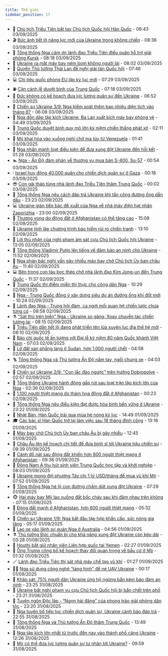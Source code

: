 ```yaml
---
title: Thế giới
sidebar_position: 17
---
```


<!-- dantri-the-gioi:START -->
- 🌋 [Chủ tịch Triều Tiên bắt tay Chủ tịch Quốc hội Hàn Quốc](https://dantri.com.vn/the-gioi/chu-tich-trieu-tien-bat-tay-chu-tich-quoc-hoi-han-quoc-20250903153756141.htm) - 08:43 03/09/2025
- 🎬 [Bức ảnh tiết lộ năng lực mới của Ukraine trong không chiến](https://dantri.com.vn/the-gioi/buc-anh-tiet-lo-nang-luc-moi-cua-ukraine-trong-khong-chien-20250903152059604.htm) - 08:36 03/09/2025
- 🧰 [Tổng thống Nga cảm ơn lãnh đạo Triều Tiên điều quân hỗ trợ giải phóng Kursk](https://dantri.com.vn/the-gioi/tong-thong-nga-cam-on-lanh-dao-trieu-tien-dieu-quan-ho-tro-giai-phong-kursk-20250903151144476.htm) - 08:18 03/09/2025
- 🌋 [Ukraine ra mắt máy bay ném bom không người lái](https://dantri.com.vn/the-gioi/ukraine-ra-mat-may-bay-nem-bom-khong-nguoi-lai-20250903145504195.htm) - 08:02 03/09/2025
- 🗽 [Quyền Thủ tướng Thái Lan đề nghị giải tán Quốc hội](https://dantri.com.vn/the-gioi/quyen-thu-tuong-thai-lan-de-nghi-giai-tan-quoc-hoi-20250903144121527.htm) - 07:46 03/09/2025
- 💻 [Chi tiêu quốc phòng EU lập kỷ lục mới](https://dantri.com.vn/the-gioi/chi-tieu-quoc-phong-eu-lap-ky-luc-moi-20250902162930600.htm) - 07:29 03/09/2025
- ⛽️ [Cận cảnh lễ duyệt binh của Trung Quốc](https://dantri.com.vn/the-gioi/can-canh-le-duyet-binh-cua-trung-quoc-20250903110017622.htm) - 07:18 03/09/2025
- 🤩 [Đức không có kế hoạch đưa lực lượng quân sự đến Ukraine](https://dantri.com.vn/the-gioi/duc-khong-co-ke-hoach-dua-luc-luong-quan-su-den-ukraine-20250903134628323.htm) - 06:52 03/09/2025
- 🧐 [Chiến sự Ukraine 3/9: Nga kiểm soát thêm bao nhiêu diện tích vào tháng 8?](https://dantri.com.vn/the-gioi/chien-su-ukraine-39-nga-kiem-soat-them-bao-nhieu-dien-tich-vao-thang-8-20250903105424283.htm) - 06:08 03/09/2025
- 🎊 [Nga dồn dập tập kích Ukraine, Ba Lan xuất kích máy bay phòng vệ](https://dantri.com.vn/the-gioi/nga-don-dap-tap-kich-ukraine-ba-lan-xuat-kich-may-bay-phong-ve-20250903111555348.htm) - 04:49 03/09/2025
- 📝 [Trung Quốc duyệt binh quy mô lớn kỷ niệm chiến thắng phát xít](https://dantri.com.vn/the-gioi/trung-quoc-duyet-binh-quy-mo-lon-ky-niem-chien-thang-phat-xit-20250903080948134.htm) - 02:11 03/09/2025
- 🤡 [Mỹ khai hỏa vào xuồng nghi chở ma túy từ Venezuela](https://dantri.com.vn/the-gioi/my-khai-hoa-vao-xuong-nghi-cho-ma-tuy-tu-venezuela-20250903083257564.htm) - 01:41 03/09/2025
- 🥷 [Nga nhấn mạnh loạt điều kiện để đưa xung đột Ukraine đến hồi kết](https://dantri.com.vn/the-gioi/nga-nhan-manh-loat-dieu-kien-de-dua-xung-dot-ukraine-den-hoi-ket-20250903075042454.htm) - 01:28 03/09/2025
- 🏊 [Nga - Ấn Độ đàm phán về thương vụ mua bán S-400, Su-57](https://dantri.com.vn/the-gioi/nga-an-do-dam-phan-ve-thuong-vu-mua-ban-s-400-su-57-20250903074628809.htm) - 00:54 03/09/2025
- 🕯 [Israel huy động 40.000 quân cho chiến dịch quân sự ở Gaza](https://dantri.com.vn/the-gioi/israel-huy-dong-40000-quan-cho-chien-dich-quan-su-o-gaza-20250903070301721.htm) - 00:18 03/09/2025
- 😎 [Con gái tháp tùng nhà lãnh đạo Triều Tiên thăm Trung Quốc](https://dantri.com.vn/the-gioi/con-gai-thap-tung-nha-lanh-dao-trieu-tien-tham-trung-quoc-20250903064703822.htm) - 00:02 03/09/2025
- 🌈 [Tổng thống Nga nêu cách đáp trả Ukraine khi tấn công đường ống dẫn dầu](https://dantri.com.vn/the-gioi/tong-thong-nga-neu-cach-dap-tra-ukraine-khi-tan-cong-duong-ong-dan-dau-20250903060840491.htm) - 23:23 02/09/2025
- 💻 [Ukraine gián tiếp bác đề xuất của Nga về nhà máy điện hạt nhân Zaporizhia](https://dantri.com.vn/the-gioi/ukraine-gian-tiep-bac-de-xuat-cua-nga-ve-nha-may-dien-hat-nhan-zaporizhia-20250903055410109.htm) - 23:00 02/09/2025
- 🤖 [Thương vong do động đất ở Afghanistan có thể tăng cao](https://dantri.com.vn/the-gioi/thuong-vong-do-dong-dat-o-afghanistan-co-the-tang-cao-20250902213659776.htm) - 15:08 02/09/2025
- 🦏 [Ukraine tính lập chương trình bảo hiểm rủi ro chiến tranh](https://dantri.com.vn/the-gioi/ukraine-tinh-lap-chuong-trinh-bao-hiem-rui-ro-chien-tranh-20250902201014831.htm) - 13:10 02/09/2025
- 🌁 [Lời thú nhận của nghi phạm ám sát cựu Chủ tịch Quốc hội Ukraine](https://dantri.com.vn/the-gioi/loi-thu-nhan-cua-nghi-pham-am-sat-cuu-chu-tich-quoc-hoi-ukraine-20250902193540438.htm) - 13:05 02/09/2025
- 🐘 [Tổng thống Vladimir Putin lên tiếng về đảm bảo an ninh cho Ukraine](https://dantri.com.vn/the-gioi/tong-thong-vladimir-putin-len-tieng-ve-dam-bao-an-ninh-cho-ukraine-20250902183347838.htm) - 11:52 02/09/2025
- 🥷 [Nga phản bác nghi vấn gây nhiễu máy bay chở Chủ tịch Ủy ban châu Âu](https://dantri.com.vn/the-gioi/nga-phan-bac-nghi-van-gay-nhieu-may-bay-cho-chu-tich-uy-ban-chau-au-20250902175403397.htm) - 11:40 02/09/2025
- 💻 [Bên trong con tàu bọc thép chở nhà lãnh đạo Kim Jong-un đến Trung Quốc](https://dantri.com.vn/the-gioi/ben-trong-con-tau-boc-thep-cho-nha-lanh-dao-kim-jong-un-den-trung-quoc-20250902175833086.htm) - 11:37 02/09/2025
- 🎡 [Trung Quốc thí điểm miễn thị thực cho công dân Nga](https://dantri.com.vn/the-gioi/trung-quoc-thi-diem-mien-thi-thuc-cho-cong-dan-nga-20250902164843273.htm) - 10:29 02/09/2025
- 🧰 [Nga - Trung Quốc đồng ý xây dựng siêu dự án đường ống khí đốt mới](https://dantri.com.vn/the-gioi/nga-trung-quoc-dong-y-xay-dung-sieu-du-an-duong-ong-khi-dot-moi-20250902161007509.htm) - 10:24 02/09/2025
- 🥸 [Lãnh đạo Nga - Trung hội đàm, ca ngợi mối quan hệ chiến lược chưa từng có](https://dantri.com.vn/the-gioi/lanh-dao-nga-trung-hoi-dam-ca-ngoi-moi-quan-he-chien-luoc-chua-tung-co-20250902152541139.htm) - 08:58 02/09/2025
- ⚗️ [&quot;Sát thủ trên biển&quot; Nga - Ukraine so găng: Xoay chuyển tác chiến tương lai](https://dantri.com.vn/the-gioi/sat-thu-tren-bien-nga-ukraine-so-gang-xoay-chuyen-tac-chien-tuong-lai-20250902124522768.htm) - 08:15 02/09/2025
- 🌮 [Triều Tiên dần tiết lộ đang phát triển tên lửa xuyên lục địa thế hệ mới](https://dantri.com.vn/the-gioi/trieu-tien-dan-tiet-lo-dang-phat-trien-ten-lua-xuyen-luc-dia-the-he-moi-20250902145025385.htm) - 08:10 02/09/2025
- 🎃 [Báo chí quốc tế ấn tượng với Đại lễ kỷ niệm 80 năm Quốc khánh Việt Nam](https://dantri.com.vn/the-gioi/bao-chi-quoc-te-an-tuong-voi-dai-le-ky-niem-80-nam-quoc-khanh-viet-nam-20250902134738722.htm) - 07:03 02/09/2025
- 💫 [Lở đất san phẳng làng ở Sudan, hơn 1.000 người chết](https://dantri.com.vn/the-gioi/lo-dat-san-phang-lang-o-sudan-hon-1000-nguoi-chet-20250902115309592.htm) - 04:58 02/09/2025
- 🪜 [Tổng thống Nga và Thủ tướng Ấn Độ nắm tay, ngồi chung xe](https://dantri.com.vn/the-gioi/tong-thong-nga-va-thu-tuong-an-do-nam-tay-ngoi-chung-xe-20250902102616301.htm) - 04:03 02/09/2025
- 🌋 [Chiến sự Ukraine 2/9: &quot;Con lắc đảo ngược&quot; trên hướng Dobropolye](https://dantri.com.vn/the-gioi/chien-su-ukraine-29-con-lac-dao-nguoc-tren-huong-dobropolye-20250902074703190.htm) - 02:57 02/09/2025
- 🦏 [Tổng thống Ukraine hành động gấp rút sau loạt trận tập kích lớn của Nga](https://dantri.com.vn/the-gioi/tong-thong-ukraine-hanh-dong-gap-rut-sau-loat-tran-tap-kich-lon-cua-nga-20250902090258453.htm) - 02:36 02/09/2025
- 👀 [1.100 người thiệt mạng do thảm họa động đất ở Afghanistan](https://dantri.com.vn/the-gioi/1100-nguoi-thiet-mang-do-tham-hoa-dong-dat-o-afghanistan-20250902065747371.htm) - 00:23 02/09/2025
- 🧰 [Tổng thống Nga nêu điều kiện đạt được hòa bình bền vững ở Ukraine](https://dantri.com.vn/the-gioi/tong-thong-nga-neu-dieu-kien-dat-duoc-hoa-binh-ben-vung-o-ukraine-20250902060418783.htm) - 23:22 01/09/2025
- 🚀 [Nhật Bản, Hàn Quốc trải qua mùa hè nóng kỷ lục](https://dantri.com.vn/the-gioi/nhat-ban-han-quoc-trai-qua-mua-he-nong-ky-luc-20250901212648220.htm) - 14:49 01/09/2025
- 🎓 [Các bác sĩ Hàn Quốc trở lại làm việc sau 18 tháng đình công](https://dantri.com.vn/the-gioi/cac-bac-si-han-quoc-tro-lai-lam-viec-sau-18-thang-dinh-cong-20250901194843938.htm) - 13:16 01/09/2025
- 🥸 [Máy bay chở Chủ tịch Ủy ban châu Âu bị gây nhiễu](https://dantri.com.vn/the-gioi/may-bay-cho-chu-tich-uy-ban-chau-au-bi-gay-nhieu-20250901193942046.htm) - 12:45 01/09/2025
- 🦅 [Châu Âu lên kế hoạch chi tiết để đưa binh sĩ tới Ukraine hậu chiến sự](https://dantri.com.vn/the-gioi/chau-au-len-ke-hoach-chi-tiet-de-dua-binh-si-toi-ukraine-hau-chien-su-20250901155940337.htm) - 09:39 01/09/2025
- 🤭 [Cảnh đổ nát sau động đất khiến hơn 800 người thiệt mạng ở Afghanistan](https://dantri.com.vn/the-gioi/canh-do-nat-sau-dong-dat-khien-hon-800-nguoi-thiet-mang-o-afghanistan-20250901160338509.htm) - 09:36 01/09/2025
- 🤖 [Đông Nam Á thu hút sinh viên Trung Quốc học tập và khởi nghiệp](https://dantri.com.vn/the-gioi/dong-nam-a-thu-hut-sinh-vien-trung-quoc-hoc-tap-va-khoi-nghiep-20250901144131687.htm) - 08:03 01/09/2025
- 🐲 [Ukraine mong đợi phương Tây chi 1 tỷ USD/tháng để mua vũ khí Mỹ](https://dantri.com.vn/the-gioi/ukraine-mong-doi-phuong-tay-chi-1-ty-usdthang-de-mua-vu-khi-my-20250901142609803.htm) - 07:52 01/09/2025
- 🫣 [Tổng thống Nga hé lộ con đường chấm dứt xung đột Ukraine](https://dantri.com.vn/the-gioi/tong-thong-nga-he-lo-con-duong-cham-dut-xung-dot-ukraine-20250901141043787.htm) - 07:29 01/09/2025
- 🐵 [Hai máy bay Mỹ lao xuống đất bốc cháy sau khi đâm nhau trên không](https://dantri.com.vn/the-gioi/hai-may-bay-my-lao-xuong-dat-boc-chay-sau-khi-dam-nhau-tren-khong-20250901141141717.htm) - 07:15 01/09/2025
- 🫶 [Động đất mạnh ở Afghanistan, hơn 600 người thiệt mạng](https://dantri.com.vn/the-gioi/dong-dat-manh-o-afghanistan-hon-600-nguoi-thiet-mang-20250901122757299.htm) - 05:32 01/09/2025
- 💃 [Chiến sự Ukraine 1/9: Nga bắt đầu tập hợp khẩn cấp, sức nóng gia tăng](https://dantri.com.vn/the-gioi/chien-su-ukraine-19-nga-bat-dau-tap-hop-khan-cap-suc-nong-gia-tang-20250901104524115.htm) - 05:17 01/09/2025
- 💫 [Lao xe vào lãnh sự quán Nga ở Australia](https://dantri.com.vn/the-gioi/lao-xe-vao-lanh-su-quan-nga-o-australia-20250901114206986.htm) - 04:56 01/09/2025
- ⚗️ [Thủ tướng Đức chuẩn bị cho khả năng xung đột Ukraine còn kéo dài](https://dantri.com.vn/the-gioi/thu-tuong-duc-chuan-bi-cho-kha-nang-xung-dot-ukraine-con-keo-dai-20250901064014856.htm) - 03:28 01/09/2025
- 🥷 [Houthi bắt giữ nhân viên Liên hợp quốc tại Yemen](https://dantri.com.vn/the-gioi/houthi-bat-giu-nhan-vien-lien-hop-quoc-tai-yemen-20250901090844874.htm) - 02:27 01/09/2025
- 🥸 [Ông Trump công bố kế hoạch thay đổi quan trọng về bầu cử ở Mỹ](https://dantri.com.vn/the-gioi/ong-trump-cong-bo-ke-hoach-thay-doi-quan-trong-ve-bau-cu-o-my-20250901072616409.htm) - 01:32 01/09/2025
- 🪄 [Lãnh đạo Triều Tiên thị sát nhà máy chế tạo vũ khí](https://dantri.com.vn/the-gioi/lanh-dao-trieu-tien-thi-sat-nha-may-che-tao-vu-khi-20250901061025627.htm) - 01:27 01/09/2025
- 🧑‍💻 [Nga sử dụng công nghệ “tàng hình” để né UAV Ukraine](https://dantri.com.vn/the-gioi/nga-su-dung-cong-nghe-tang-hinh-de-ne-uav-ukraine-20250901065449024.htm) - 00:17 01/09/2025
- 🤭 [Khảo sát: 75% người dân Ukraine ủng hộ ngừng bắn kèm bảo đảm an ninh](https://dantri.com.vn/the-gioi/khao-sat-75-nguoi-dan-ukraine-ung-ho-ngung-ban-kem-bao-dam-an-ninh-20250901061320889.htm) - 23:25 31/08/2025
- 🗽 [Ukraine bắt nghi phạm vụ cựu Chủ tịch Quốc hội bị bắn chết trên phố](https://dantri.com.vn/the-gioi/ukraine-bat-nghi-pham-vu-cuu-chu-tich-quoc-hoi-bi-ban-chet-tren-pho-20250901054640199.htm) - 23:21 31/08/2025
- 🤖 [Tuyên ngôn Độc lập - “Ngọn hải đăng” của phong trào giải phóng dân tộc](https://dantri.com.vn/the-gioi/tuyen-ngon-doc-lap-ngon-hai-dang-cua-phong-trao-giai-phong-dan-toc-20250818183231583.htm) - 23:20 31/08/2025
- 🌈 [Nga tuyên bố tiếp tục chiến dịch quân sự, Ukraine cảnh báo đáp trả](https://dantri.com.vn/the-gioi/nga-tuyen-bo-tiep-tuc-chien-dich-quan-su-ukraine-canh-bao-dap-tra-20250901053225195.htm) - 22:55 31/08/2025
- 🤩 [Tổng thống Nga và Thủ tướng Ấn Độ thăm Trung Quốc](https://dantri.com.vn/the-gioi/tong-thong-nga-va-thu-tuong-an-do-tham-trung-quoc-20250831203044123.htm) - 13:49 31/08/2025
- 🤗 [Nga tập kích lớn nhất từ trước đến nay vào thành phố cảng Ukraine](https://dantri.com.vn/the-gioi/nga-tap-kich-lon-nhat-tu-truoc-den-nay-vao-thanh-pho-cang-ukraine-20250831191634641.htm) - 12:26 31/08/2025
- 🙉 [Mỹ có thể đưa lực lượng quân sự tư nhân tới Ukraine?](https://dantri.com.vn/the-gioi/my-co-the-dua-luc-luong-quan-su-tu-nhan-toi-ukraine-20250831164024372.htm) - 09:59 31/08/2025<!-- dantri-the-gioi:END -->
